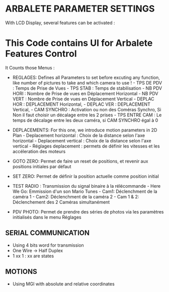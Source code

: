 # ARBALETE PARAMETER SETTINGS

With LCD Display, several features can be activated : 

# This Code contains UI for Arbalete Features Control
It Counts those Menus :

- REGLAGES: Defines all Parameters to set before excuting any function, like number of pictures to take and which camera to use !
      - TPS DE PDV : Temps de Prise de Vues
      - TPS STAB : Temps de stabilisation
      - NB PDV HORI : Nombre de Prise de vues en Déplacement Horizontal
      - NB PDV VERT : Nombre de Prise de vues en Déplacement Vertical
      - DEPLAC HOR : DEPLACEMENT Horizontal, 
      - DEPLAC VER : DEPLACEMENT Vertical,
      - CAM SYNCHRO : Activation ou non des Coméras Synchro, Si Non il faut choisir un décalage entre les 2 prises
      - TPS ENTRE CAM : Le temps de décalage entre les deux caméra, si CAM SYNCHRO égal à 0 
      
- DEPLACEMENTS: For this one, we introduce motion parameters in 2D Plan
      - Deplacement horizontal : Choix de la distance selon l'axe horizontal
      - Deplacement vertical : Choix de la distance selon l'axe vertical
      - Réglages deplacement : permets de définir les vitesses et les accéleration des moteurs
      
- GOTO ZERO: Permet de faire un reset de positions, et revenir aux positions initiales par défaut
    
- SET ZERO: Permet de définir la position actuelle comme position initial

- TEST RADIO : Transmission du signal binaire à la rélécommande
      - Here We Go: Emmission d'un son Mario Tunes
      - Cam1: Déclenchment de la caméra 1 
      - Cam2: Déclenchment de la caméra 2
      - Cam 1 & 2: Déclenchement des 2 Caméras simultanément
      
- PDV PHOTO: Permet de prendre des séries de photos via les paramètres initialisés dans le menu Réglages

## SERIAL COMMUNICATION 
- Using 4 bits word for transmission 
- One Wire -> Half Duplex
- 1 xx 1 : xx are states

## MOTIONS
- Using MGI with absolute and relative coordinates
